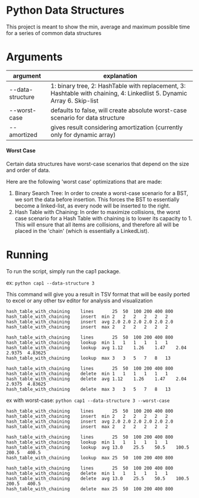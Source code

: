 # Python Data Structures

This project is meant to show the min, average and maximum possible time for a series of common data structures


# Arguments
|argument|explanation|
|---------|------------|
|-\-data-structure|1: binary tree, 2: HashTable with replacement, 3: Hashtable with chaining, 4: Linkedlist 5. Dynamic Array 6. Skip-list|
|-\-worst-case| defaults to false, will create absolute worst-case scenario for data structure|
|-\-amortized| gives result considering amortization (currently only for dynamic array)|

#### Worst Case
Certain data structures have worst-case scenarios that depend on the size and order of data.

Here are the following 'worst case' optimizations that are made:
1. Binary Search Tree: In order to create a worst-case scenario for a BST, we sort the data before insertion. This forces the BST to essentially become a linked-list, as every node will be inserted to the right.
2. Hash Table with Chaining: In order to maximize collisions, the worst case scenario for a Hash Table with chaining is to lower its capacity to 1. This will ensure that all items are collisions, and therefore all will be placed in the 'chain' (which is essentially a LinkedList).


# Running

To run the script, simply run the cap1 package.

ex: `python cap1 --data-structure 3`

This command will give you a result in TSV format that will be easily ported to excel or any other tsv editor for analysis and visualization
```
hash_table_with_chaining	lines		25	50	100	200	400	800
hash_table_with_chaining	insert	min	2	2	2	2	2	2
hash_table_with_chaining	insert	avg	2.0	2.0	2.0	2.0	2.0	2.0
hash_table_with_chaining	insert	max	2	2	2	2	2	2

hash_table_with_chaining	lines		25	50	100	200	400	800
hash_table_with_chaining	lookup	min	1	1	1	1	1	1
hash_table_with_chaining	lookup	avg	1.12	1.26	1.47	2.04	2.9375	4.83625
hash_table_with_chaining	lookup	max	3	3	5	7	8	13

hash_table_with_chaining	lines		25	50	100	200	400	800
hash_table_with_chaining	delete	min	1	1	1	1	1	1
hash_table_with_chaining	delete	avg	1.12	1.26	1.47	2.04	2.9375	4.83625
hash_table_with_chaining	delete	max	3	3	5	7	8	13
```
ex with worst-case: `python cap1 --data-structure 3 --worst-case`

```
hash_table_with_chaining	lines		25	50	100	200	400	800
hash_table_with_chaining	insert	min	2	2	2	2	2	2
hash_table_with_chaining	insert	avg	2.0	2.0	2.0	2.0	2.0	2.0
hash_table_with_chaining	insert	max	2	2	2	2	2	2

hash_table_with_chaining	lines		25	50	100	200	400	800
hash_table_with_chaining	lookup	min	1	1	1	1	1	1
hash_table_with_chaining	lookup	avg	13.0	25.5	50.5	100.5	200.5	400.5
hash_table_with_chaining	lookup	max	25	50	100	200	400	800

hash_table_with_chaining	lines		25	50	100	200	400	800
hash_table_with_chaining	delete	min	1	1	1	1	1	1
hash_table_with_chaining	delete	avg	13.0	25.5	50.5	100.5	200.5	400.5
hash_table_with_chaining	delete	max	25	50	100	200	400	800
```